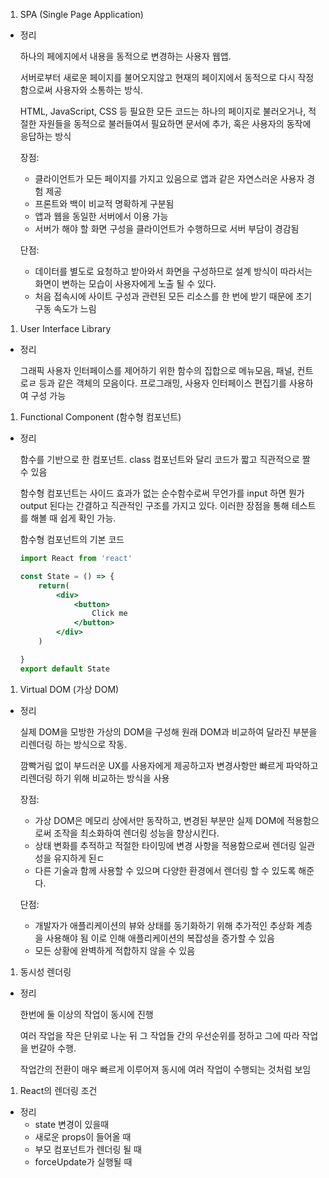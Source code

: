 1. SPA (Single Page Application)
- 정리
    
    하나의 페에지에서 내용을 동적으로 변경하는 사용자 웹앱.
    
    서버로부터 새로운 페이지를 불어오지않고 현재의 페이지에서 동적으로 다시 작정함으로써 사용자와 소통하는 방식. 
    
    HTML, JavaScript, CSS 등 필요한 모든 코드는 하나의 페이지로 불러오거나, 적절한 자원들을 동적으로 불러들여서 필요하면 문서에 추가, 혹은 사용자의 동작에 응답하는 방식
    
    장점:
    
    - 클라이언트가 모든 페이지를 가지고 있음으로 앱과 같은 자연스러운 사용자 경험 제공
    - 프론트와 백이 비교적 명확하게 구분됨
    - 앱과 웹을 동일한 서버에서 이용 가능
    - 서버가 해야 할 화면 구성을 클라이언트가 수행하므로 서버 부담이 경감됨
    
    단점:
    
    - 데이터를 별도로 요청하고 받아와서 화면을 구성하므로 설계 방식이 따라서는 화면이 변하는 모습이 사용자에게 노출 될 수 있다.
    - 처음 접속시에 사이트 구성과 관련된 모든 리소스를 한 번에 받기 때문에 초기 구동 속도가 느림
    
1. User Interface Library 
- 정리
    
    그래픽 사용자 인터페이스를 제어하기 위한 함수의 집합으로 메뉴모음, 패널, 컨트로ㄹ 등과 같은 객체의 모음이다. 프로그래밍, 사용자 인터페이스 편집기를 사용하여 구성 가능 
    
1. Functional Component (함수형 컴포넌트)
- 정리
    
    함수를 기반으로 한 컴포넌트. class 컴포넌트와 달리 코드가 짧고 직관적으로 짤 수 있음
    
    함수형 컴포넌트는 사이드 효과가 없는 순수함수로써 무언가를 input 하면 뭔가 output 된다는 간결하고 직관적인 구조를 가지고 있다. 이러한 장점을 통해 테스트를 해볼 때 쉽게 확인 가능. 
    
    함수형 컴포넌트의 기본 코드 
    
    ```jsx
    import React from 'react'
    
    const State = () => {
        return(
            <div>
                <button>
                    Click me
                </button>
            </div>
        )
    
    }
    export default State
    ```
    
1. Virtual DOM (가상 DOM)
- 정리
    
    실제 DOM을 모방한 가상의 DOM을 구성해 원래 DOM과 비교하여 달라진 부분을 리렌더링 하는 방식으로 작동.
    
    깜빡거림 없이 부드러운 UX를 사용자에게 제공하고자 변경사항만 빠르게 파악하고 리렌더링 하기 위해 비교하는 방식을 사용 
    
    장점:
    
    - 가상 DOM은 메모리 상에서만 동작하고, 변경된 부분만 실제 DOM에 적용함으로써 조작을 최소화하여 렌더링 성능을 향상시킨다.
    - 상태 변화를 추적하고 적절한 타이밍에 변경 사항을 적용함으로써 렌더링 일관성을 유지하게 된ㄷ
    - 다른 기술과 함께 사용할 수 있으며 다양한 환경에서 렌더링 할 수 있도록 해준다.
    
    단점:
    
    - 개발자가 애플리케이션의 뷰와 상태를 동기화하기 위해 추가적인 추상화 계층을 사용해야 됨 이로 인해 애플리케이션의 복잡성을 증가할 수 있음
    - 모든 상황에 완벽하게 적합하지 않을 수 있음
    
     
    
1. 동시성 렌더링
- 정리
    
    한번에 둘 이상의 작업이 동시에 진행
    
    여러 작업을 작은 단위로 나눈 뒤 그 작업들 간의 우선순위를 정하고 그에 따라 작업을 번갈아 수행. 
    
    작업간의 전환이 매우 빠르게 이루어져 동시에 여러 작업이 수행되는 것처럼 보임
    
1. React의 렌더링 조건
- 정리
    - state 변경이 있을때
    - 새로운 props이 들어올 때
    - 부모 컴포넌트가 렌더링 될 때
    - forceUpdate가 실행될 때
